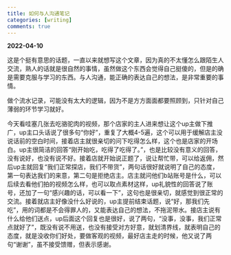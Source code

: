 ```yaml
---
title: 如何与人沟通笔记
categories: [writing]
comments: true
---
```


**2022-04-10**

这是个挺有意思的话题，一直以来就想写这个文章，因为真的不太懂怎么跟陌生人交流，熟人的话就是很自然的事情，虽然做这个东西会觉得自己挺傻的，但是的确是需要克服与学习的东西。与人沟通，能正确的表达自己的想法，是非常重要的事情。

做个流水记录，可能没有太大的逻辑，因为不是方方面面都要照顾到，只针对自己薄弱的环节学习就好。

今天看哇塞几张去吃骆驼肉的视频，那个店家的主人进来想让这个up主做下推广，up主口头话说了很多句“你好”，重复了大概4-5遍，这个可以用于缓解店主没说话前的空白时间，接着店主就很亲切的问下吃得怎么样，这个也是店家的开场白。up主很简洁的回答“刚开始吃，吃得了吃得了。”，也是比较没有意义的回答，没有说好，也没有说不好。接着店就开始说正题了，说让帮忙带，可以给返佣，然后up主就回复“我们正常探店，我们不带货”，两句话很好就说明了自己的态度，第一句表达我们的来意，第二句是拒绝店主。店主就问他们b站账号是什么，可以后续去看他们拍的视频怎么样，也可以取点素材这样，up礼貌性的回答说了账号，还加了一句“感兴趣的话，可以看一下”，这句也是很亲切，就感觉到很正常的交流。接着就店主好像没什么好说的，up主提前结束话题，说“好，那我们先吃”，用的词都是不会得罪人的，又能表达自己的想法，不拖泥带水。接店主说有什么给他们送点，up后面这个回复也是很好，说了两句，“没事，没事，我们正常点就好了”，既没有说不用送，也没有接受对方好意，就划清界线，就表明自己的态度，就是没收你们好处，要做客观的视频，最好店主走的时候，他又说了两句“谢谢”，虽不接受馈赠，但表示感谢。